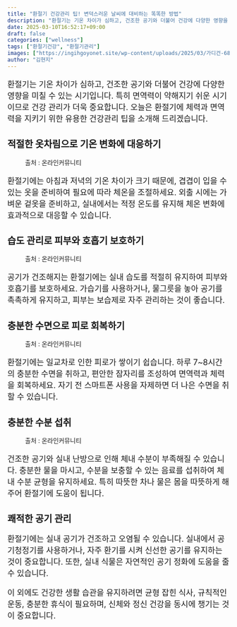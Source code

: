```yaml
---
title: "환절기 건강관리 팁! 변덕스러운 날씨에 대비하는 똑똑한 방법"
description: "환절기는 기온 차이가 심하고, 건조한 공기와 더불어 건강에 다양한 영향을 미칠 수 있는 시기입니다. 특히 면역력이 약해지기 쉬운 시기이므로 건강 관리가 더욱 중요합니다. 오늘은 환절기에 체력과 면역력을 지키기 위한 유용한 건강관리 팁을 소개해 드리겠습니다."
date: 2025-03-10T16:52:17+09:00
draft: false
categories: ["wellness"]
tags: ["환절기건강", "환절기관리"]
images: ["https://ingihgoyonet.site/wp-content/uploads/2025/03/가디건-683x1024.jpg", "https://ingihgoyonet.site/wp-content/uploads/2025/03/가습기-2-1024x683.jpg", "https://ingihgoyonet.site/wp-content/uploads/2025/03/충분한수면-1024x683.jpg", "https://ingihgoyonet.site/wp-content/uploads/2025/03/수분섭취-1024x731.jpg"]
author: "김현지"
---
```


<p style="font-size:18px">환절기는 기온 차이가 심하고, 건조한 공기와 더불어 건강에 다양한 영향을 미칠 수 있는 시기입니다. 특히 면역력이 약해지기 쉬운 시기이므로 건강 관리가 더욱 중요합니다. 오늘은 환절기에 체력과 면역력을 지키기 위한 유용한 건강관리 팁을 소개해 드리겠습니다.</p> <h2 >적절한 옷차림으로 기온 변화에 대응하기</h2> <figure ><img src="https://ingihgoyonet.site/wp-content/uploads/2025/03/가디건-683x1024.jpg" alt="" style="aspect-ratio:16/9;object-fit:cover"/><figcaption >출처 : 온라인커뮤니티</figcaption></figure> <p style="font-size:18px">환절기에는 아침과 저녁의 기온 차이가 크기 때문에, 겹겹이 입을 수 있는 옷을 준비하여 필요에 따라 체온을 조절하세요. 외출 시에는 가벼운 겉옷을 준비하고, 실내에서는 적정 온도를 유지해 체온 변화에 효과적으로 대응할 수 있습니다.</p> <h2 >습도 관리로 피부와 호흡기 보호하기</h2> <figure ><img src="https://ingihgoyonet.site/wp-content/uploads/2025/03/가습기-2-1024x683.jpg" alt="" style="aspect-ratio:16/9;object-fit:cover"/><figcaption >출처 : 온라인커뮤니티</figcaption></figure> <p style="font-size:18px">공기가 건조해지는 환절기에는 실내 습도를 적절히 유지하여 피부와 호흡기를 보호하세요. 가습기를 사용하거나, 물그릇을 놓아 공기를 촉촉하게 유지하고, 피부는 보습제로 자주 관리하는 것이 좋습니다.</p> <h2 >충분한 수면으로 피로 회복하기</h2> <figure ><img src="https://ingihgoyonet.site/wp-content/uploads/2025/03/충분한수면-1024x683.jpg" alt="" style="aspect-ratio:16/9;object-fit:cover"/><figcaption >출처 : 온라인커뮤니티</figcaption></figure> <p style="font-size:18px">환절기에는 일교차로 인한 피로가 쌓이기 쉽습니다. 하루 7~8시간의 충분한 수면을 취하고, 편안한 잠자리를 조성하여 면역력과 체력을 회복하세요. 자기 전 스마트폰 사용을 자제하면 더 나은 수면을 취할 수 있습니다.</p> <h2 >충분한 수분 섭취</h2> <figure ><img src="https://ingihgoyonet.site/wp-content/uploads/2025/03/수분섭취-1024x731.jpg" alt="" style="aspect-ratio:16/9;object-fit:cover"/><figcaption >출처 : 온라인커뮤니티</figcaption></figure> <p style="font-size:18px">건조한 공기와 실내 난방으로 인해 체내 수분이 부족해질 수 있습니다. 충분한 물을 마시고, 수분을 보충할 수 있는 음료를 섭취하여 체내 수분 균형을 유지하세요. 특히 따뜻한 차나 물은 몸을 따뜻하게 해주어 환절기에 도움이 됩니다.</p> <h2 >쾌적한 공기 관리</h2> <p style="font-size:18px">환절기에는 실내 공기가 건조하고 오염될 수 있습니다. 실내에서 공기청정기를 사용하거나, 자주 환기를 시켜 신선한 공기를 유지하는 것이 중요합니다. 또한, 실내 식물은 자연적인 공기 정화에 도움을 줄 수 있습니다.</p> <p style="font-size:18px">이 외에도 건강한 생활 습관을 유지하려면 균형 잡힌 식사, 규칙적인 운동, 충분한 휴식이 필요하며, 신체와 정신 건강을 동시에 챙기는 것이 중요합니다.</p>